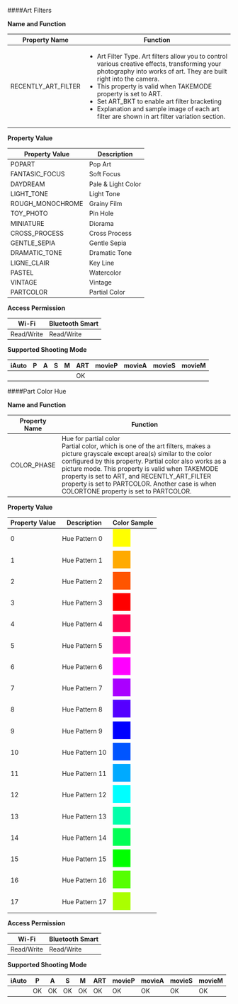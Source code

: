 ####Art Filters

**Name and Function**

<div class="table-artfilter-1">

|     Property Name    |                                                                                                                                                                                         Function                                                                                                                                                                                         |
|---------------------|------------------------------------------------------------------------------------------------------------------------------------------------------------------------------------------------------------------------------------------------------------------------------------------------------------------------------------------------------------------------------------------|
| RECENTLY_ART_FILTER | <ul><li>Art Filter Type. Art filters allow you to control various creative effects, transforming your photography into works of art. They are built right into the camera. </li><li>This property is valid when TAKEMODE property is set to ART.</li><li>Set ART_BKT to enable art filter bracketing</li><li>Explanation and sample image of each art filter are shown in art filter variation section.</li></ul> |

</div>



**Property Value**

<div class="table-artfilter-1">

|   Property Value   |           Description           |
|------------------|--------------------------|
| POPART           | Pop Art             |
| FANTASIC_FOCUS   | Soft Focus |
| DAYDREAM         | Pale & Light Color             |
| LIGHT_TONE       | Light Tone           |
| ROUGH_MONOCHROME | Grainy Film         |
| TOY_PHOTO        | Pin Hole            |
| MINIATURE        | Diorama                 |
| CROSS_PROCESS    | Cross Process           |
| GENTLE_SEPIA     | Gentle Sepia         |
| DRAMATIC_TONE    | Dramatic Tone       |
| LIGNE_CLAIR      | Key Line       |
| PASTEL           | Watercolor        |
| VINTAGE          | Vintage             |
| PARTCOLOR        | Partial Color             |

</div>

**Access Permission**
<div class="table-art-access">

|   Wi-Fi    | Bluetooth Smart |
|------------|-----------------|
| Read/Write | Read/Write      |

</div>

**Supported Shooting Mode**
<div class="table-art-conflict">

| iAuto | P | A | S | M | ART | movieP | movieA | movieS | movieM |
|-------|---|---|---|---|-----|--------|--------|--------|--------|
|       |   |   |   |   | OK  |        |        |        |        |

</div>

####Part Color Hue

**Name and Function**

<div class="table-artfilter-1">

|     Property Name    |                                                                                                                                                                                         Function                                                                                                                                                                                                                                |
|--------------|---------------------------------------------------------------------------------------------------------------------------------------------------------------------------------------------------------------------------------------------------------------------------------------------------------------------------------------------------------------------------------------------------------------------------------------------------------------------------|
| COLOR_PHASE  | Hue for partial color<br>Partial color, which is one of the art filters, makes a picture grayscale except area(s) similar to the color configured by this property. Partial color also works as a picture mode. This property is valid when TAKEMODE property is set to ART, and RECENTLY_ART_FILTER property is set to PARTCOLOR. Another case is when COLORTONE property is set to PARTCOLOR. |

</div>

**Property Value**

<div class="table-artfilter-2">

|   Property Value   |           Description       |               Color Sample                |
|--------------|----------------|-------------------------------------|
|            0 | Hue Pattern 0  | <img src="../img/partcolor/1.png">  |
|            1 | Hue Pattern 1  | <img src="../img/partcolor/2.png">  |
|            2 | Hue Pattern 2  | <img src="../img/partcolor/3.png">  |
|            3 | Hue Pattern 3  | <img src="../img/partcolor/4.png">  |
|            4 | Hue Pattern 4  | <img src="../img/partcolor/5.png">  |
|            5 | Hue Pattern 5  | <img src="../img/partcolor/6.png">  |
|            6 | Hue Pattern 6  | <img src="../img/partcolor/7.png">  |
|            7 | Hue Pattern 7  | <img src="../img/partcolor/8.png">  |
|            8 | Hue Pattern 8  | <img src="../img/partcolor/9.png">  |
|            9 | Hue Pattern 9  | <img src="../img/partcolor/10.png"> |
|           10 | Hue Pattern 10 | <img src="../img/partcolor/11.png"> |
|           11 | Hue Pattern 11 | <img src="../img/partcolor/12.png"> |
|           12 | Hue Pattern 12 | <img src="../img/partcolor/13.png"> |
|           13 | Hue Pattern 13 | <img src="../img/partcolor/14.png"> |
|           14 | Hue Pattern 14 | <img src="../img/partcolor/15.png"> |
|           15 | Hue Pattern 15 | <img src="../img/partcolor/16.png"> |
|           16 | Hue Pattern 16 | <img src="../img/partcolor/17.png"> |
|           17 | Hue Pattern 17 | <img src="../img/partcolor/18.png"> |

</div>

**Access Permission**
<div class="table-art-access">

|   Wi-Fi    | Bluetooth Smart |
|------------|-----------------|
| Read/Write | Read/Write      |

</div>

**Supported Shooting Mode**
<div class="table-art-conflict">

| iAuto | P  | A  | S  | M  | ART | movieP | movieA | movieS | movieM |
|-------|----|----|----|----|-----|--------|--------|--------|--------|
|       | OK | OK | OK | OK | OK  | OK     | OK     | OK     | OK     |

</div>